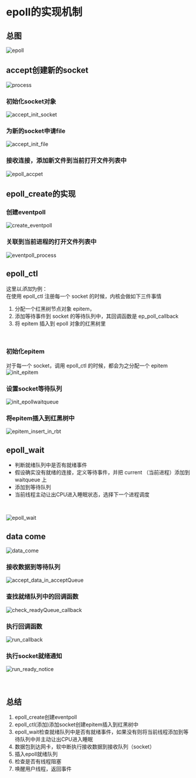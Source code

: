 # epoll的实现机制
## 总图
![epoll](https://cdn.jsdelivr.net/gh/mo-xiaoxiu/imagefrommyblog@main/data/epoll.drawio.png)
<br>

## accept创建新的socket
![process](https://cdn.jsdelivr.net/gh/mo-xiaoxiu/imagefrommyblog@main/data/epoll_accept.drawio.png)
<br>

### 初始化socket对象
![accept_init_socket](https://cdn.jsdelivr.net/gh/mo-xiaoxiu/imagefrommyblog@main/data/epoll_accep_1.drawio.png)
<br>

### 为新的socket申请file
![accept_init_file](https://cdn.jsdelivr.net/gh/mo-xiaoxiu/imagefrommyblog@main/data/epoll_aceept_2.drawio.png)
<br>

### 接收连接，添加新文件到当前打开文件列表中
![epoll_accpet](https://cdn.jsdelivr.net/gh/mo-xiaoxiu/imagefrommyblog@main/data/epoll_accept_3.drawio.png)
<br>

## epoll_create的实现
### 创建eventpoll
![create_eventpoll](https://cdn.jsdelivr.net/gh/mo-xiaoxiu/imagefrommyblog@main/data/epoll_ceventpoll.drawio.png)
<br>

### 关联到当前进程的打开文件列表中
![eventpoll_process](https://cdn.jsdelivr.net/gh/mo-xiaoxiu/imagefrommyblog@main/data/epoll_eventpoll_process.drawio.png)
<br>

## epoll_ctl
这里以*添加*为例：<br>
在使用 epoll_ctl 注册每一个 socket 的时候，内核会做如下三件事情<br>
1. 分配一个红黑树节点对象 epitem，
2. 添加等待事件到 socket 的等待队列中，其回调函数是 ep_poll_callback
3. 将 epitem 插入到 epoll 对象的红黑树里
<br>

### 初始化epitem
对于每一个 socket，调用 epoll_ctl 的时候，都会为之分配一个 epitem<br>
![init_epitem](https://cdn.jsdelivr.net/gh/mo-xiaoxiu/imagefrommyblog@main/data/epoll_initepitem_modifiy_1.drawio.png)
<br>

### 设置socket等待队列
![init_epollwaitqueue](https://cdn.jsdelivr.net/gh/mo-xiaoxiu/imagefrommyblog@main/data/epoll_socket_waitqueue.drawio.png)
<br>

### 将epitem插入到红黑树中
![epitem_insert_in_rbt](https://cdn.jsdelivr.net/gh/mo-xiaoxiu/imagefrommyblog@main/data/epoll_insert_rbt.drawio.png)
<br>

## epoll_wait
* 判断就绪队列中是否有就绪事件
* 假设确实没有就绪的连接，定义等待事件，并把 current （当前进程）添加到 waitqueue 上
* 添加到等待队列
* 当前线程主动让出CPU进入睡眠状态，选择下一个进程调度
<br>

![epoll_wait](https://cdn.jsdelivr.net/gh/mo-xiaoxiu/imagefrommyblog@main/data/epoll_wait.drawio.png)
<br>

## data come
![data_come](https://cdn.jsdelivr.net/gh/mo-xiaoxiu/imagefrommyblog@main/data/epoll_dataCome.drawio.png)
<br>

### 接收数据到等待队列
![accept_data_in_acceptQueue](https://cdn.jsdelivr.net/gh/mo-xiaoxiu/imagefrommyblog@main/data/epoll_accept_data_in_acceptQueue.drawio.png)
<br>

### 查找就绪队列中的回调函数
![check_readyQueue_callback](https://cdn.jsdelivr.net/gh/mo-xiaoxiu/imagefrommyblog@main/data/epoll_check_readyCallBackFunc.drawio.png)
<br>

### 执行回调函数
![run_callback](https://cdn.jsdelivr.net/gh/mo-xiaoxiu/imagefrommyblog@main/data/epoll_run_callbackFunc.drawio.png)
<br>

### 执行socket就绪通知
![run_ready_notice](https://cdn.jsdelivr.net/gh/mo-xiaoxiu/imagefrommyblog@main/data/epoll_run_readyNotice.drawio.png)
<br>
<br>
<br>

## 总结
1. epoll_create创建eventpoll
2. epoll_ctl(添加)添加socket创建epitem插入到红黑树中
3. epoll_wait检查就绪队列中是否有就绪事件，如果没有则将当前线程添加到等待队列中并主动让出CPU进入睡眠
4. 数据包到达网卡，软中断执行接收数据到接收队列（socket）
5. 插入epoll就绪队列
6. 检查是否有线程阻塞
7. 唤醒用户线程，返回事件
<br>
